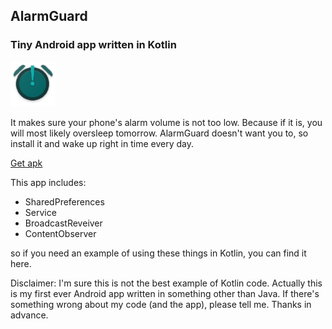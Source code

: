 
## AlarmGuard
### Tiny Android app written in Kotlin

![App icon](https://github.com/Kondenko/alarm-guard/blob/master/app/src/main/res/mipmap-hdpi/ic_launcher.png)

It makes sure your phone's alarm volume is not too low. Because if it is, you will most likely oversleep tomorrow. 
AlarmGuard doesn't want you to, so install it and wake up right in time every day.

[Get apk](https://drive.google.com/open?id=0B6T71HBrEWpANEhnSTNDcTZKWDg)

This app includes:
- SharedPreferences
- Service
- BroadcastReveiver
- ContentObserver

so if you need an example of using these things in Kotlin, you can find it here.

Disclaimer:
I'm sure this is not the best example of Kotlin code. Actually this is my first ever Android app written in something other than Java.
If there's something wrong about my code (and the app), please tell me. Thanks in advance.
